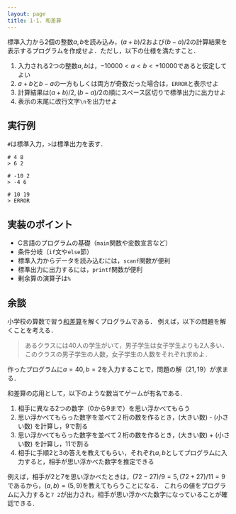 ```yaml
---
layout: page
title: 1-1. 和差算
---
```


標準入力から2個の整数$a, b$を読み込み，$(a + b)/2$および$(b - a)/2$の計算結果を表示するプログラムを作成せよ．ただし，以下の仕様を満たすこと．

1. 入力される2つの整数$a, b$は，$-10000 < a < b < +10000$であると仮定してよい
2. $a + b$と$b - a$の一方もしくは両方が奇数だった場合は，`ERROR`と表示せよ
3. 計算結果は$(a + b)/2, (b - a)/2$の順にスペース区切りで標準出力に出力せよ
4. 表示の末尾に改行文字`\n`を出力せよ

## 実行例
`#`は標準入力，`>`は標準出力を表す．

```
# 4 8
> 6 2
```

```
# -10 2
> -4 6
```

```
# 10 19
> ERROR
```

## 実装のポイント

+ C言語のプログラムの基礎（`main`関数や変数宣言など）
+ 条件分岐（`if`文や`else`節）
+ 標準入力からデータを読み込むには，`scanf`関数が便利
+ 標準出力に出力するには，`printf`関数が便利
+ 剰余算の演算子は`%`

## 余談

小学校の算数で習う[和差算](https://ja.wikipedia.org/wiki/%E5%92%8C%E5%B7%AE%E7%AE%97)を解くプログラムである．
例えば，以下の問題を解くことを考える．

> あるクラスには40人の学生がいて，男子学生は女子学生よりも2人多い．このクラスの男子学生の人数，女子学生の人数をそれぞれ求めよ．

作ったプログラムに$a = 40, b = 2$を入力することで，問題の解（$21, 19$）が求まる．

和差算の応用として，以下のような数当てゲームが有名である．

1. 相手に異なる2つの数字（0から9まで）を思い浮かべてもらう
2. 思い浮かべてもらった数字を並べて２桁の数を作るとき，(大きい数) - (小さい数) を計算し，9で割る
3. 思い浮かべてもらった数字を並べて２桁の数を作るとき，(大きい数) + (小さい数) を計算し，11で割る
4. 相手に手順2と3の答えを教えてもらい，それぞれ$a, b$としてプログラムに入力すると，相手が思い浮かべた数字を推定できる

例えば，相手が2と7を思い浮かべたときは，$(72-27)/9 = 5, (72+27)/11 = 9$であるから，$(a, b) = (5, 9)$を教えてもらうことになる．
これらの値をプログラムに入力すると`7 2`が出力され，相手が思い浮かべた数字になっていることが確認できる．
